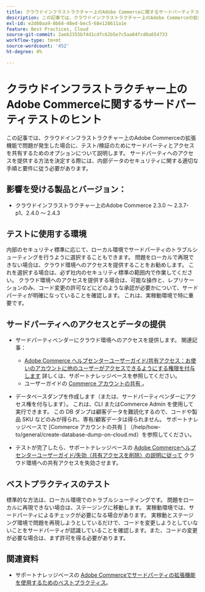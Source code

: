```yaml
---
title: クラウドインフラストラクチャー上のAdobe Commerceに関するサードパーティテストのヒント
description: この記事では、クラウドインフラストラクチャー上のAdobe Commerceの拡張機能で問題が発生した場合に、テスト/検証のためにサードパーティとアクセスを共有するためのオプションについて説明します。
exl-id: e2d80aa9-8b68-48ed-bec5-68e128611a1e
feature: Best Practices, Cloud
source-git-commit: 2aeb2355b74d1cdfc62b5e7c5aa04fcd0a654733
workflow-type: tm+mt
source-wordcount: '452'
ht-degree: 0%

---
```


# クラウドインフラストラクチャー上のAdobe Commerceに関するサードパーティテストのヒント

この記事では、クラウドインフラストラクチャー上のAdobe Commerceの拡張機能で問題が発生した場合に、テスト/検証のためにサードパーティとアクセスを共有するためのオプションについて説明します。
サードパーティへのアクセスを提供する方法を決定する際には、内部データのセキュリティに関する適切な手順と要件に従う必要があります。

## 影響を受ける製品とバージョン：

* クラウドインフラストラクチャー上のAdobe Commerce 2.3.0 ～ 2.3.7-p1、2.4.0 ～ 2.4.3

## テストに使用する環境

内部のセキュリティ標準に応じて、ローカル環境でサードパーティのトラブルシューティングを行うように選択することもできます。 問題をローカルで再現できない場合は、クラウド環境へのアクセスを提供することをお勧めします。 これを選択する場合は、必ず社内のセキュリティ標準の範囲内で作業してください。 クラウド環境へのアクセスを提供する場合は、可能な操作と、レプリケーションのみ、コード変更の許可などにどのような承認が必要かについて、サードパーティが明確になっていることを確認します。 これは、実稼動環境で特に重要です。

## サードパーティへのアクセスとデータの提供

* サードパーティベンダーにクラウド環境へのアクセスを提供します。 関連記事：

   * [Adobe Commerce ヘルプセンターユーザーガイド/共有アクセス：お使いのアカウントに他のユーザーがアクセスできるようにする権限を付与します &#x200B;](/help/help-center-guide/help-center/magento-help-center-user-guide.md#shared-access) 詳しくは、サポートナレッジベースを参照してください。
   * ユーザーガイドの [Commerce アカウントの共有 &#x200B;](https://experienceleague.adobe.com/ja/docs/commerce-admin/start/commerce-account/commerce-account-share)。

* データベースダンプを作成します（または、サードパーティベンダーにアクセス権を付与します）。 これは、CLI またはCommerce Admin を使用して実行できます。 この DB ダンプは顧客データを難読化するので、コードや製品 SKU などのみが得られ、専有/顧客データは得られません。 サポートナレッジベースで [Commerce アカウントの共有 ] （/help/how-to/general/create-database-dump-on-cloud.md）を参照してください。
* テストが完了したら、サポートナレッジベースの [Adobe Commerceヘルプセンターユーザーガイド/失効（共有アクセスを削除）の説明に従って &#x200B;](/help/help-center-guide/help-center/magento-help-center-user-guide.md#revoke-shared-access) クラウド環境への共有アクセスを失効させます。

## ベストプラクティスのテスト

標準的な方法は、ローカル環境でのトラブルシューティングです。 問題をローカルに再現できない場合は、ステージングに移動します。 実稼動環境では、サードパーティによるチェックが必要になる場合があります。 実稼動とステージング環境で問題を再現しようとしているだけで、コードを変更しようとしていないことをサードパーティが認識していることを確認します。また、コードの変更が必要な場合は、まず許可を得る必要があります。

## 関連資料

* サポートナレッジベースの [Adobe Commerceでサードパーティの拡張機能を使用するためのベストプラクティス &#x200B;](https://support.magento.com/hc/en-us/articles/360042361152-Best-Practices-for-using-third-party-extensions-in-Magento)。
